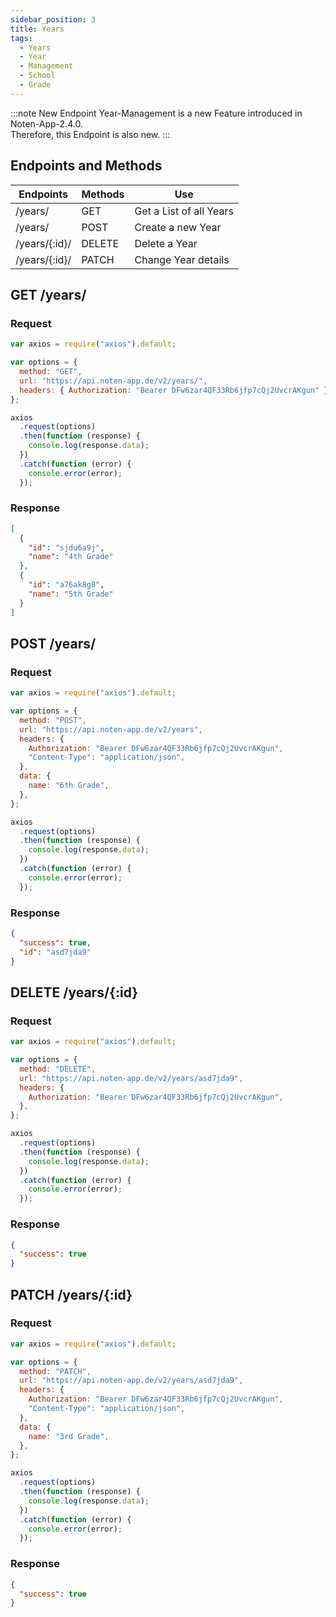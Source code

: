 ```yaml
---
sidebar_position: 3
title: Years
tags:
  - Years
  - Year
  - Management
  - School
  - Grade
---
```


:::note New Endpoint
Year-Management is a new Feature introduced in Noten-App-2.4.0.  
Therefore, this Endpoint is also new.
:::

## Endpoints and Methods

| Endpoints     | Methods | Use                     |
| ------------- | ------- | ----------------------- |
| /years/       | GET     | Get a List of all Years |
| /years/       | POST    | Create a new Year       |
| /years/{:id}/ | DELETE  | Delete a Year           |
| /years/{:id}/ | PATCH   | Change Year details     |

## GET /years/

### Request

```js
var axios = require("axios").default;

var options = {
  method: "GET",
  url: "https://api.noten-app.de/v2/years/",
  headers: { Authorization: "Bearer DFw6zar4QF33Rb6jfp7cQj2UvcrAKgun" },
};

axios
  .request(options)
  .then(function (response) {
    console.log(response.data);
  })
  .catch(function (error) {
    console.error(error);
  });
```

### Response

```json
[
  {
    "id": "sjdu6a9j",
    "name": "4th Grade"
  },
  {
    "id": "a76ak8g8",
    "name": "5th Grade"
  }
]
```

## POST /years/

### Request

```js
var axios = require("axios").default;

var options = {
  method: "POST",
  url: "https://api.noten-app.de/v2/years",
  headers: {
    Authorization: "Bearer DFw6zar4QF33Rb6jfp7cQj2UvcrAKgun",
    "Content-Type": "application/json",
  },
  data: {
    name: "6th Grade",
  },
};

axios
  .request(options)
  .then(function (response) {
    console.log(response.data);
  })
  .catch(function (error) {
    console.error(error);
  });
```

### Response

```json
{
  "success": true,
  "id": "asd7jda9"
}
```

## DELETE /years/{:id}

### Request

```js
var axios = require("axios").default;

var options = {
  method: "DELETE",
  url: "https://api.noten-app.de/v2/years/asd7jda9",
  headers: {
    Authorization: "Bearer DFw6zar4QF33Rb6jfp7cQj2UvcrAKgun",
  },
};

axios
  .request(options)
  .then(function (response) {
    console.log(response.data);
  })
  .catch(function (error) {
    console.error(error);
  });
```

### Response

```json
{
  "success": true
}
```

## PATCH /years/{:id}

### Request

```js
var axios = require("axios").default;

var options = {
  method: "PATCH",
  url: "https://api.noten-app.de/v2/years/asd7jda9",
  headers: {
    Authorization: "Bearer DFw6zar4QF33Rb6jfp7cQj2UvcrAKgun",
    "Content-Type": "application/json",
  },
  data: {
    name: "3rd Grade",
  },
};

axios
  .request(options)
  .then(function (response) {
    console.log(response.data);
  })
  .catch(function (error) {
    console.error(error);
  });
```

### Response

```json
{
  "success": true
}
```
